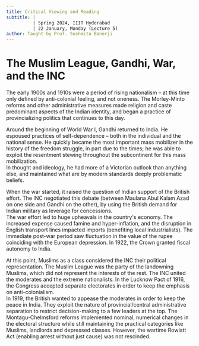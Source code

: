 ```yaml
---
title: Critical Viewing and Reading
subtitle: |
          | Spring 2024, IIIT Hyderabad
          | 22 January, Monday (Lecture 5)
author: Taught by Prof. Sushmita Banerji
---
```


# The Muslim League, Gandhi, War, and the INC
The early 1900s and 1910s were a period of rising nationalism – at this time only defined by anti-colonial feeling, and not oneness. The Morley-Minto reforms and other administrative measures made religion and caste predominant aspects of the Indian identity, and began a practice of provincializing politics that continues to this day.

Around the beginning of World War I, Gandhi returned to India. He espoused practices of self-dependence – both in the individual and the national sense. He quickly became the most important mass mobilizer in the history of the freedom struggle, in part due to the times; he was able to exploit the resentment stewing throughout the subcontinent for this mass mobilization.  
In thought and ideology, he had more of a Victorian outlook than anything else, and maintained what are by modern standards deeply problematic beliefs.

When the war started, it raised the question of Indian support of the British effort. The INC negotiated this debate (between Maulana Abul Kalam Azad on one side and Gandhi on the other), by using the British demand for Indian military as leverage for concessions.  
The war effort led to huge upheavals in the country's economy. The increased expense caused famine and hyper-inflation, and the disruption in English transport lines impacted imports (benefiting local industrialists). The immediate post-war period saw fluctuation in the value of the rupee coinciding with the European depression. In 1922, the Crown granted fiscal autonomy to India.

At this point, Muslims as a class considered the INC their political representation. The Muslim League was the party of the landowning Muslims, which did not represent the interests of the rest. The INC united the moderates and the extreme nationalists. In the Lucknow Pact of 1916, the Congress accepted separate electorates in order to keep the emphasis on anti-colonialism.  
In 1919, the British wanted to appease the moderates in order to keep the peace in India. They exploit the nature of provincial/central administrative separation to restrict decision-making to a few leaders at the top. The Montagu-Chelmsford reforms implemented nominal, numerical changes in the electoral structure while still maintaining the practical categories like Muslims, landlords and depressed classes. However, the wartime Rowlatt Act (enabling arrest without just cause) was not rescinded.